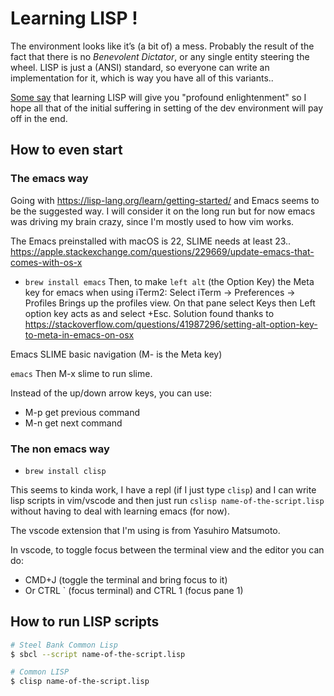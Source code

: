 # Learning LISP !

The environment looks like it’s (a bit of) a mess.
Probably the result of the fact that there is no _Benevolent Dictator_, or any single entity steering the wheel. LISP is just a (ANSI) standard, so everyone can write an implementation for it, which is way you have all of this variants..

[Some say](https://lispers.org/) that learning LISP will give you "profound enlightenment" so I hope all that of the initial suffering in setting of the dev environment will pay off in the end.

## How to even start

### The emacs way
Going with https://lisp-lang.org/learn/getting-started/ and Emacs seems to be the suggested way. I will consider it on the long run but for now emacs was driving my brain crazy, since I'm mostly used to how vim works.

The Emacs preinstalled with macOS is 22, SLIME needs at least 23..
https://apple.stackexchange.com/questions/229669/update-emacs-that-comes-with-os-x

- `brew install emacs`
Then, to make `left alt` (the Option Key) the Meta key for emacs when using iTerm2:
Select iTerm -> Preferences -> Profiles Brings up the profiles view.
On that pane select Keys then Left option key acts as and select +Esc.
Solution found thanks to https://stackoverflow.com/questions/41987296/setting-alt-option-key-to-meta-in-emacs-on-osx

Emacs SLIME basic navigation (M- is the Meta key)

`emacs`
Then M-x slime to run slime.

Instead of the up/down arrow keys, you can use:
- M-p get previous command
- M-n get next command

### The non emacs way

- `brew install clisp`

This seems to kinda work, I have a repl (if I just type `clisp`) and I can write lisp scripts in vim/vscode and then just run `cslisp name-of-the-script.lisp` without having to deal with learning emacs (for now).

The vscode extension that I'm using is from Yasuhiro Matsumoto.

In vscode, to toggle focus between the terminal view and the editor you can do:

- CMD+J (toggle the terminal and bring focus to it)
- Or CTRL ` (focus terminal) and CTRL 1 (focus pane 1)

## How to run LISP scripts

```bash
# Steel Bank Common Lisp
$ sbcl --script name-of-the-script.lisp

# Common LISP
$ clisp name-of-the-script.lisp
```